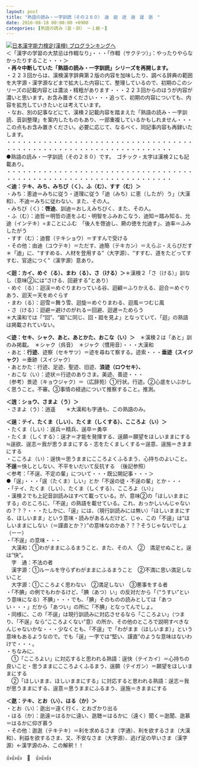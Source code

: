```yaml
---
layout: post
title: "熟語の読み・一字訓読（その２８０）　迪　迴　迹　逍　逞　逖　"
date: 2016-08-18 00:00:00 +0900
categories: [熟語の読み（音・訓）　ー１級－]
---
```


[![](/syuusyuu9701/assets/images/熟語の読み・一字訓読（その２８０）-迪-迴-迹-逍-逞-逖--br_c_3028_1.gif)](http://blog.with2.net/link.php?1659096:3028 "日本漢字能力検定(漢検) ブログランキングへ")[日本漢字能力検定(漢検) ブログランキングへ](http://blog.with2.net/link.php?1659096:3028)  
＜「漢字の学習の大禁忌は作輟なり」・・・「作輟（サクテツ）」：やったりやらなかったりすること・・・＞  
**・再々中断していた「熟語の読み・一字訓読」シリーズを再開します。**  
・２２３回からは、漢検漢字辞典第２版の内容を加味したり、調べる辞典の範囲を大字源・漢字源などまで拡大した内容にて、整理しているので、初期のこのシリーズの記載内容とは濃淡・精粗があります・・・２２３回からのほうが内容が濃いと思います。お含み置きください・・・追って、初期の内容についても、内容を拡充していきたいとは考えています。  
・なお、別の記事などにて、漢検２記載内容を踏まえた「熟語の読み・一字訓読、音訓整理」を案内したものもあり、一部重複しているかもしれません・・・この点もお含み置きください。必要に応じて、なるべく、同記事内容も再録いたします。  
・・・・・・・・・・・・・・・・・・・・・・・・・・・・・・・・・・・・・・・・・・・・・・・・・・・・・・・・・・・・・・・・・・・・  
●熟語の読み・一字訓読（その２８０）です。　ゴチック・太字は漢検２にも記載あり。  
・・・・・・・・・・・・・・・・・・・・・・・・・・・・・・・・・・・・・・・・・・・・・・・・・・・・・・・・・・・・・・・・・・・・  
**＜迪：テキ、みち、みちび（く）、ふ（む）、すす（む）＞**  
・みち：恵迪＝みちに従う・道理に従う「迪（みち）に恵（したが）う」（大漢和）、不迪＝みちに従わない、また、その人。  
・みちび（く）：**啓迪**、訓迪＝おしえみちびく、また、その人。  
・ふ（む）：迪哲＝明哲の道をふむ・明智をふみおこなう、迪知＝踏み知る、允迪（インテキ）=まことにふむ　「後人を啓迪し、厥の徳を允迪す」、迪率＝ふみしたがう  
・すす（む）：迪嘗（テキショウ）＝すすんで受ける  
・その他：由迪（ユウテキ）＝ただす、迪簡（テキカン）＝えらぶ・えらびだす  
＊「迪」に、“すすめる、人材を登用する”（大字源）、“すすむ、道をたどってすすむ、官途につく”（漢字源）意あり。  
  
**＜迴：カイ、めぐ（る）、まわ（る）、さ（ける）＞**＊漢検２「さ（ける）」訓なし（意味②には“さける、回避する”とあり）  
・めぐ（る）：迴渓＝めぐりまわっている谷、迴顧＝ふりかえる、迴合＝めぐりあう、迴天＝天をめぐらす  
・まわ（る）：迴雪＝舞う雪、迴旋＝めぐりまわる、迴風＝つむじ風  
・さ（ける）：迴避＝避けのがれる＝回避、迴遅＝ためらう  
＊大漢和では「“回”、“廻”に同じ、回・廻を見よ」となっていて、「迴」の熟語は掲載されていない。  
  
**＜迹：セキ、シャク、あと、あとかた、おこな（い）＞**　＊漢検２は「あと」訓のみ掲載。　＊シャク（呉音）　＊ジャク（慣用音）・・・大漢和  
・あと：**行迹**、迹察（セキサツ）＝迹を尋ねて察する。迹索・・・**垂迹（スイジャク）**＝垂跡（スイジャク）  
・あとかた：行迹、足迹、聖迹、旧迹、**浪迹（ロウセキ）、**  
・おこな（い）：迹状＝行迹のありさま。美迹、善迹・・・  
（参考）景迹（キョウジャク）＝（広辞苑）①行状。行迹。②心底をいぶかしく思うこと。不審。③事情の経過について推察すること。推測。  
  
**＜逍：ショウ、さまよ（う）＞**  
・さまよ（う）：逍遥　　＊大漢和も字通も、この熟語のみ。  
  
**＜逞：テイ、たくま（しい）、たくま（しくする）、こころよ（い）＞**  
・たくま（しい）：逞兵＝精兵、逞卒＝勇卒  
・たくま（しくする）：逞才＝才能を発揮する、逞願＝願望をほしいままにする≒逞欲、逞志＝我が思うままにする・志をたくましくする＝逞意、逞施＝きままにする  
・こころよ（い）：逞快＝思うままにこころよくふるまう、心持ちのよいこと。**不逞**＝快しとしない、不平をいだいて反抗する　（後記参照）  
＜参考：「不逞、不定の輩」について・・・既公開記事・・・＞  
●「逞」・・・「逞（たくま）しい」とか「不逞の徒・不逞の輩」とか・・・  
・「テイ、たくま（しい）、たくま（しくする）、こころよ（い）」  
・漢検２でも上記音訓読みはすべて載っている。が、意味②の「ほしいままにする」のところに、「不逞」の熟語を載せている。これ、おっかしいんじゃないの？？？・・・たしかに、「逞」には、（現行訓読みには無い）「ほしいままにする、ほしいまま」という意味・読みがあるんだけど、じゃ、この「不逞」は“ほしいままにしない（＝謹直とか？）”の意味なのかあ？？？そうじゃないでしょ（ーー）  
・「不逞」の意味・・・  
　大漢和：①わがままにふるまうこと、また、その人　②　満足せぬこと。逞は“快”。  
　字　通：不法の者  
　漢字源：①ルールを守らずわがままにふるまうこと　②不満に思い満足しないこと  
　大字源：①こころよく思わない　②満足しない　③悪事をする者  
・「不腆」の例でもわかるけど、「腆（あつ）い」の反対だから「（“うすい”という意味になる）不腆」・・・でも、「腆」そのものの読みとしては「あつい・・・」だから「あつい」の所に「不腆」となってんでしょ。  
・同様に、この「不逞」は現行訓読みに対応させるなら「こころよい」（つまり、「不逞」なら“こころよくない”意）の所か、その他のところで説明すべきなんじゃないかな・・・少なくとも、「不逞」で「わがまま（ほしいまま）」という意味もあるようなので。でも「逞」一字では“堅い、謹直”のような意味はないわけで・・・。  
・ちなみに、  
　①「こころよい」に対応すると思われる熟語：逞快（テイカイ）＝心持ちの良いこと・思うままにこころよくふるまう、逞願（テイガン）＝願望をほしいままにする  
　②「ほしいまま、ほしいままにする」に対応すると思われる熟語：逞志＝我が思うままにする、逞意＝思うままにふるまう、逞施＝きままにする  
  
**＜逖：テキ、とお（い）、はる（か）＞**  
・とお（い）：逖出＝遠く行く、とおざかり出る  
・はる（か）：逖遠＝はるかに遠い、逖聴＝はるかに（遠く）聞く＝逖聞、逖慕＝はるかに仰ぎ慕う  
・その他：逖逖（テキテキ）＝利を求めるさま（字通）、利を欲するさま（大漢和）、利益を欲するさま、又、不安なさま（大字源）、逃げ足の早いさま（漢字源）←漢字源のみ、この解釈！！  
  
👍👍👍　🐒　👍👍👍  
  
  
  
  
  
  
  
